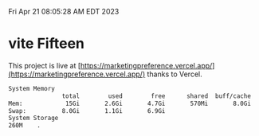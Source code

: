 Fri Apr 21 08:05:28 AM EDT 2023

# vite Fifteen


This project is live at [https://marketingpreference.vercel.app/](https://marketingpreference.vercel.app/) thanks to Vercel.

```bash
System Memory
               total        used        free      shared  buff/cache   available
Mem:            15Gi       2.6Gi       4.7Gi       570Mi       8.0Gi        11Gi
Swap:          8.0Gi       1.1Gi       6.9Gi
System Storage
260M	.
